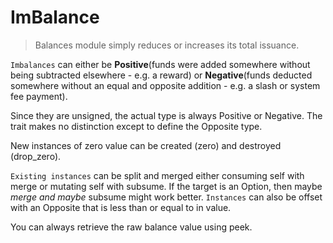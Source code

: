 # ImBalance

> Balances module simply reduces or increases its total issuance.

`Imbalances` can either be **Positive**(funds were added somewhere without being subtracted elsewhere - e.g. a reward) or **Negative**(funds deducted somewhere without an equal and opposite addition - e.g. a slash or system fee payment).

Since they are unsigned, the actual type is always Positive or Negative. The trait makes no distinction except to define the Opposite type.

New instances of zero value can be created (zero) and destroyed (drop_zero).

`Existing instances` can be split and merged either consuming self with merge or mutating self with subsume. If the target is an Option, then maybe *merge and maybe* subsume might work better. `Instances` can also be offset with an Opposite that is less than or equal to in value.

You can always retrieve the raw balance value using peek.
